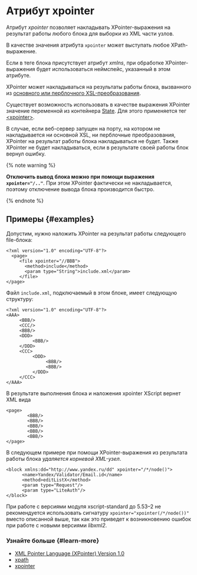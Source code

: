 # Атрибут xpointer

Атрибут _xpointer_ позволяет накладывать XPointer-выражения на результат работы любого блока для выборки из XML части узлов.

В качестве значения атрибута `xpointer` может выступать любое XPath-выражение.

Если в теге блока присутствует атрибут _xmlns_, при обработке XPointer-выражения будет использоваться неймспейс, указанный в этом атрибуте.

XPointer может накладываться на результаты работы блока, вызванного из [основного или перблочного XSL-преобразования](../concepts/xscript-block-in-xsl.md).

Существует возможность использовать в качестве выражения XPointer значение переменной из контейнера [State](../concepts/state-ov.md). Для этого применяется тег [\<xpointer\>](../reference/xpointer-tag.md).

В случае, если веб-сервер запущен на порту, на котором не накладывается ни основной XSL, ни перблочные преобразования, XPointer на результат работы блока накладываться не будет. Также XPointer не будет накладываться, если в результате своей работы блок вернул ошибку.

{% note warning %}

**Отключить вывод блока можно при помощи выражения `xpointer="/.."`**. При этом XPointer фактически не накладывается, поэтому отключение вывода блока производится быстро.

{% endnote %}

## Примеры {#examples}

Допустим, нужно наложить XPointer на результат работы следующего file-блока:
```
<?xml version="1.0" encoding="UTF-8"?>
  <page>
     <file xpointer="//BBB">
       <method>include</method>
       <param type="String">include.xml</param>
     </file>
</page>
```

Файл `include.xml`, подключаемый в этом блоке, имеет следующую структуру:
```
<?xml version="1.0" encoding="UTF-8"?>
<AAA>
     <BBB/>
     <CCC/>
     <BBB/>
     <DDD>
          <BBB/>
     </DDD>
     <CCC>
          <DDD>
               <BBB/>
               <BBB/>
          </DDD>
     </CCC>
</AAA>
```

В результате выполнения блока и наложения xpointer XScript вернет XML вида
```
<page>
        <BBB/>
        <BBB/>
        <BBB/>
        <BBB/>
        <BBB/>
</page>
```

В следующем примере при помощи XPointer-выражения из результата работы блока _удаляется корневой XML-узел_.
```
<block xmlns:dd="http://www.yandex.ru/dd" xpointer="/*/node()">
      <name>Yandex/Validator/Email.id</name>
      <method>editListX</method>
      <param type="Request"/>
      <param type="LiteAuth"/>
</block>
```

При работе с версиями модуля xscript-standard до 5.53–2 не рекомендуется использовать сигнатуру `xpointer="xpointer(/*/node())"` вместо описанной выше, так как это приведет к возникновению ошибок при работе с новыми версиями _libxml2_.

### Узнайте больше {#learn-more}
* [XML Pointer Language (XPointer) Version 1.0](http://www.w3.org/TR/WD-xptr)
* [xpath](../reference/xpath.md)
* [xpointer](../reference/xpointer-tag.md)
